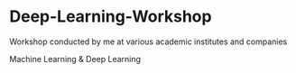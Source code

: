 # Deep-Learning-Workshop
 
Workshop conducted by me at various academic institutes and companies

Machine Learning & Deep Learning
